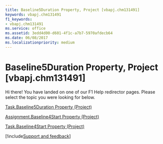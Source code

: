 ```yaml
---
title: Baseline5Duration Property, Project [vbapj.chm131491]
keywords: vbapj.chm131491
f1_keywords:
- vbapj.chm131491
ms.service: office
ms.assetid: 3edd4d00-d601-4f1c-a7b7-5970afdecb64
ms.date: 06/08/2017
ms.localizationpriority: medium
---
```



# Baseline5Duration Property, Project [vbapj.chm131491]

Hi there! You have landed on one of our F1 Help redirector pages. Please select the topic you were looking for below.

[Task.Baseline5Duration Property (Project)](https://msdn.microsoft.com/library/af243de4-9987-8a31-0e5f-b7b71f7fbba5%28Office.15%29.aspx)

[Assignment.Baseline4Start Property (Project)](https://msdn.microsoft.com/library/656122d8-4228-667e-7dec-bdfd7774cc80%28Office.15%29.aspx)

[Task.Baseline4Start Property (Project)](https://msdn.microsoft.com/library/9ff035eb-bf24-32b1-1a02-dd7333d5c2b8%28Office.15%29.aspx)

[!include[Support and feedback](~/includes/feedback-boilerplate.md)]